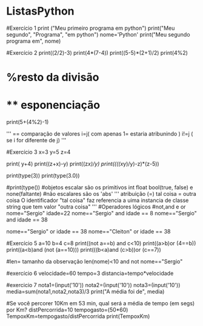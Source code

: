# ListasPython
#Exercício 1
print ("Meu primeiro programa em python")
print("Meu segundo", "Programa", "em python")
nome='Python'
print("Meu segundo programa em", nome)

#Exercício 2
print((2/2)-3)
print(4*(7-4))
print((5-5)*(2+1)/2)
print(4%2)
# %resto da divisão
# ** esponenciação
print(5+(4%2)-1)

'''
== comparação de valores
i=j( com apenas 1= estaria atribunindo )
i!=j ( se i for diferente de j)
'''

#Exercício 3
x=3
y=5
z=4

print( y+4)
print((z+x)-y)
print((z*x)/y)
print((((x*y)/y)-z)*(z-5))

print(type(3))
print(type(3.0))

#print(type())
#objetos escalar são os primitivos int float bool(true, false) e none(faltante) 
#não escalares são os 'abs'
'''
atribuição (=)
tal coisa = outra coisa
O identificador "tal coisa" faz referencia a uima instancia de classe string que tem valor "outra coisa"
'''
#Operadores lógicos
#not,and e or
nome="Sergio"
idade=22
nome=="Sergio" and idade == 8
nome=="Sergio" and idade == 38

nome=="Sergio" or idade == 38
nome=="Cleiton" or idade == 38

#Exercício 5
a=10
b=4
c=8
print((not a==b) and c<10)
print((a>b)or (4==b))
print((a<b)and (not (a==10)))
print(((b<a)and (c>b))or (c==7))

#len= tamanho da observação
len(nome)<10 and not nome=="Sergio"

#exercício 6
velocidade=60
tempo=3
distancia=tempo*velocidade

#exercicio 7
nota1=(input('10'))
nota2=(input('10'))
nota3=(input('10'))
media=sum(nota1,nota2,nota3)/3
print("A média foi de", media)

#Se você percorer 10Km em 53 min, qual será a média de tempo (em segs) por Km?
distPercorrida=10
tempogasto=(50*60)
TempoxKm=tempogasto/distPercorrida
print(TempoxKm)
